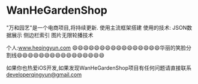 # WanHeGardenShop
"万和园艺"是一个电商项目,将持续更新.
使用主流框架搭建
使用的技术:
JSON数据展示
侧边栏索引
图片无限轮播技术

个人:www.heqingyun.com
😄😄😄😄😄😄😄😄😄😄😄😄😄😄😄😄华丽的笑脸分割线😄😄😄😄😄😄😄😄😄😄😄😄😄😄😄😄


如果你也热爱iOS开发,如果发现WanHeGardenShop项目有任何问题请直接联系 <developerqingyun@gmail.com>